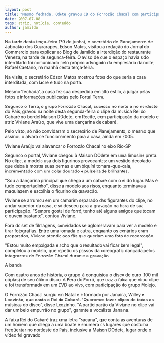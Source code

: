 ```yaml
---
layout: post
title: "Mesmo fechada, Odete gravou CD do Forrozão Chacal com participação da atriz Viviane Araújo"
date: 2007-07-08
tags: atriz, notícia, conteúdo
author: jamildo
---
```

Na tarde desta ter&ccedil;a-feira (29 de junho), o secret&aacute;rio de Planejamento de Jaboat&atilde;o dos Guararapes, Edson Matos, visitou a reda&ccedil;&atilde;o do Jornal do Commercio para explicar ao Blog de Jamildo a interdi&ccedil;&atilde;o do restaurante Veneza, na tarde de segunda-feira. O aviso de que o espa&ccedil;o havia sido interditado foi comunicado pelo pr&oacute;prio advogado da empres&aacute;ria da noite, Rafael Caetano, na manh&atilde; desta ter&ccedil;a-feira.

Na visita, o secret&aacute;rio Edson Matos mostrou fotos do que seria a casa interditada, com lacre e tudo na porta.

Mesmo &lsquo;fechada&rsquo;, a casa fez sua despedida em alto estilo, a julgar pelas fotos e informa&ccedil;&otilde;es publicadas pelo Portal Terra.

Segundo o Terra, o grupo Forroz&atilde;o Chacal, sucesso no norte e no nordeste do Pa&iacute;s, gravou na noite desta segunda-feira o clipe da m&uacute;sica Rei do Cabar&eacute; no bordel Maison DOdete, em Recife, com participa&ccedil;&atilde;o da modelo e atriz Viviane Ara&uacute;jo, que vive uma dan&ccedil;arina de cabar&eacute;.

Pelo visto, s&oacute; n&atilde;o convidaram o secret&aacute;rio de Planejamento, o mesmo que assinou o alvar&aacute; de funcionamento para a casa, ainda em 2005.

Viviane Ara&uacute;jo vai alavancar o Forroz&atilde;o Chacal no eixo Rio-SP

Segundo o portal, Viviane chegou &agrave; Maison DOdete em uma limusine preta. No clipe, a modelo usa dois figurinos provocantes: um vestido decotado que deixa &agrave; mostra suas pernas e um biqu&iacute;ni tomara-que-caia, incrementado com um colar dourado e pulseira de brilhantes.

"Sou a dan&ccedil;arina principal que chega a um cabar&eacute; com o ei do lugar. Mas &eacute; tudo comportadinho", disse a modelo aos risos, enquanto terminava a maquiagem e escolhia o figurino da grava&ccedil;&atilde;o.

Viviane se arrumou em um camarim separado das figurantes do clipe, no andar superior da casa, e s&oacute; desceu para a grava&ccedil;&atilde;o na hora de sua participa&ccedil;&atilde;o. "Sempre gostei de forr&oacute;, tenho at&eacute; alguns amigos que tocam e ouvem bastante", contou Viviane.

Fora do set de filmagens, convidados se aglomeravam para ver a modelo e tirar fotografias. Entre uma tomada e outra, enquanto os cen&aacute;rios eram preparados, Viviane atendia aos f&atilde;s que queriam uma foto de recorda&ccedil;&atilde;o.

"Estou muito empolgada e acho que o resultado vai ficar bem legal", completou a modelo, que repetiu os passos da coreografia dan&ccedil;ada pelos integrantes do Forroz&atilde;o Chacal durante a grava&ccedil;&atilde;o.

A banda

Com quatro anos de hist&oacute;ria, o grupo j&aacute; conquistou o disco de ouro (100 mil c&oacute;pias) de seu &uacute;ltimo disco, A Fera do Forr&oacute;, que traz a faixa que virou clipe e foi transformado em um DVD ao vivo, com participa&ccedil;&atilde;o do grupo Molejo.

O Forroz&atilde;o Chacal surgiu em Natal e &eacute; formado por Jana&iacute;na, Willey e Leozinho, que canta o Rei do Cabar&eacute;. "Queremos fazer clipes de todas as m&uacute;sicas do disco", disse Leozinho. "A participa&ccedil;&atilde;o da Viviane no clipe vai dar um belo empurr&atilde;o no grupo", garante a vocalista Jana&iacute;na.

A faixa Rei do Cabar&eacute; traz uma letra "sacana", que conta as aventuras de um homem que chega a uma boate e enumera os lugares que costuma freq&uuml;entar no nordeste do Pa&iacute;s, inclusive a Maison DOdete, lugar onde o v&iacute;deo foi gravado.

&nbsp;